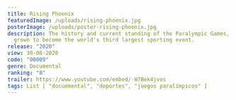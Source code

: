 ```yaml
---
title: Rising Phoenix
featuredImage: /uploads/rising-phoenix.jpg
posterImage: /uploads/poster-rising-phoenix.jpg
description: The history and current standing of the Paralympic Games, which has
  grown to become the world's third largest sporting event.
release: "2020"
view: 30-08-2020
code: "00009"
genre: Documental
ranking: "8"
trailer: https://www.youtube.com/embed/-W7Bek4jvos
tags: List [ "docuemental", "deportes", "juegos paralímpicos" ]
---
```

